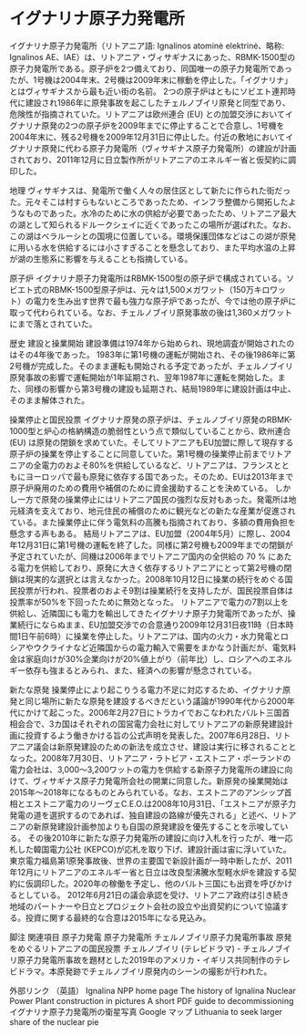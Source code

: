 # イグナリナ原子力発電所

イグナリナ原子力発電所（リトアニア語: Ignalinos atominė elektrinė、略称: Ignalinos AE、IAE）は、リトアニア・ヴィサギナスにあった、RBMK-1500型の原子力発電所である。原子炉を2つ備えており、同国唯一の原子力発電所であったが、1号機は2004年末、2号機は2009年末に稼動を停止した。「イグナリナ」とはヴィサギナスから最も近い街の名前。
2つの原子炉はともにソビエト連邦時代に建設され1986年に原発事故を起こしたチェルノブイリ原発と同型であり、危険性が指摘されていた。リトアニアは欧州連合 (EU) との加盟交渉においてイグナリナ原発の2つの原子炉を2009年までに停止することで合意し、1号機を2004年末に、残る2号機を2009年12月31日に停止した。付近の敷地においてイグナリナ原発に代わる原子力発電所（ヴィサギナス原子力発電所）の建設が計画されており、2011年12月に日立製作所がリトアニアのエネルギー省と仮契約に調印した。

地理
ヴィサギナスは、発電所で働く人々の居住区として新たに作られた街だった。元々そこは村すらもないところであったため、インフラ整備から開拓したようなものであった。水冷のために水の供給が必要であったため、リトアニア最大の湖として知られるドルークシェイに近くであったこの場所が選ばれた。なお、この湖はベラルーシとの国境に位置している。環境保護団体などはこの湖が原発に用いる水を供給するには小さすぎることを懸念しており、また平均水温の上昇が湖の生態系に影響を与えることも指摘している。

原子炉
イグナリナ原子力発電所はRBMK-1500型の原子炉で構成されている。ソビエト式のRBMK-1500型原子炉は、元々は1,500メガワット（150万キロワット）の電力を生み出す世界で最も強力な原子炉であったが、今では他の原子炉に取って代わられている。なお、チェルノブイリ原発事故の後は1,360メガワットにまで落とされていた。

歴史
建設と操業開始
建設準備は1974年から始められ、現地調査が開始されたのはその4年後であった。
1983年に第1号機の運転が開始され、その後1986年に第2号機が完成した。そのまま運転も開始される予定であったが、チェルノブイリ原発事故の影響で運転開始が1年延期され、翌年1987年に運転を開始した。また、同様の影響から第3号機の建設も延期され、結局1989年に建設計画は中止、そのまま解体された。

操業停止と国民投票
イグナリナ原発の原子炉は、チェルノブイリ原発のRBMK-1000型と炉心の格納構造の脆弱性という点で類似していることから、欧州連合 (EU) は原発の閉鎖を求めていた。そしてリトアニアもEU加盟に際して現存する原子炉の操業を停止することに同意していた。第1号機の操業停止前までリトアニアの全電力のおよそ80%を供給しているなど、リトアニアは、フランスとともにヨーロッパで最も原発に依存する国であった。そのため、EUは2013年まで原子炉廃用のための費用や補償のために資金援助することを決めている。
しかし一方で原発の操業停止にはリトアニア国民の強烈な反対もあった。発電所は地元経済を支えており、地元住民の補償のために観光などの新たな産業が促進されている。また操業停止に伴う電気料の高騰も指摘されており、多額の費用負担を懸念する声もある。
結局リトアニアは、EU加盟（2004年5月）に際し、2004年12月31日に第1号機の運転を終了した。同様に第2号機も2009年までの閉鎖が予定されていたが、同機は2006年までリトアニア国内の全供給の 70 % にあたる電力を供給しており、原発に大きく依存するリトアニアにとって第2号機の閉鎖は現実的な選択とは言えなかった。2008年10月12日に操業の続行をめぐる国民投票が行われ、投票者のおよそ9割は操業続行を支持したが、国民投票自体は投票率が50%を下回ったために無効となった。
リトアニアで電力の7割以上を供給し、近隣国にも電力を輸出してきたイグナリナ原子力発電所であったが、操業続行にならぬまま、EU加盟交渉での合意通り2009年12月31日夜11時（日本時間1日午前6時）に操業を停止した。リトアニアは、国内の火力・水力発電とロシアやウクライナなど近隣国からの電力輸入で需要をまかなう計画だが、電気料金は家庭向けが30%企業向けが20%値上がり（前年比）し、ロシアへのエネルギー依存も強まるとみられ、また、経済への影響が懸念されている。

新たな原発
操業停止により起こりうる電力不足に対応するため、イグナリナ原発と同じ場所に新たな原発を建設するべきだという議論が1990年代から2000年代にかけて起こった。2006年2月27日にトラカイでおこなわれたバルト三国首相会合で、3カ国はそれぞれの国営電力会社に対してリトアニアの新原発建設計画に投資するよう働きかける旨の公式声明を発表した。2007年6月28日、リトアニア議会は新原発建設のための新法を成立させ、建設は実行に移されることとなった。2008年7月30日、リトアニア・ラトビア・エストニア・ポーランドの電力会社は、3,000〜3,200ワットの電力を供給する新原子力発電所の建設に向けて、ヴィサギナス原子力発電所会社の開業に同意した。新原発の操業開始は2015年〜2018年になるものとみられている。なお、エストニアのアンシップ首相とエストニア電力のリーヴェC.E.O.は2008年10月31日、「エストニアが原子力発電の道を選択するのであれば、独自建設の路線が優先される」と述べ、リトアニアの新原発建設計画参加よりも自国の原発建設を優先することを示唆している。
その後2010年に新たな原子力発電所の建設に向け入札を行ったが、唯一応札した韓国電力公社 (KEPCO)が応札を取り下げ、建設計画は宙に浮いていた。東京電力福島第1原発事故後、世界の主要国で新設計画が一時中断したが、2011年12月にリトアニアのエネルギー省と日立は改良型沸騰水型軽水炉を建設する契約に仮調印した。2020年の稼働を予定し、他のバルト三国にも出資を呼びかけるとしている。
2012年6月21日の議会承認を受け、リトアニア政府は引き続き地域のパートナーや日立とプロジェクト会社の設立や出資契約について協議する。投資に関する最終的な合意は2015年になる見込み。

脚注
関連項目
原子力発電
原子力発電所
チェルノブイリ原子力発電所事故
原発をめぐるリトアニアの国民投票
チェルノブイリ (テレビドラマ) - チェルノブイリ原子力発電所事故を題材とした2019年のアメリカ・イギリス共同制作のテレビドラマ。本原発跡でチェルノブイリ原発内のシーンの撮影が行われた。

外部リンク
（英語） Ignalina NPP home page
The history of Ignalina Nuclear Power Plant construction in pictures
A short PDF guide to decommissioning
イグナリナ原子力発電所の衛星写真 Google マップ
Lithuania to seek larger share of the nuclear pie